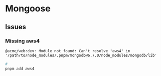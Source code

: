 # Mongoose

<!--
https://github.com/vercel/next.js/tree/canary/examples/with-mongodb
https://github.com/aaahhhrav15/BookingHound/blob/main/next-app/src/app/api/admin/job-details/route.ts
https://github.com/amanpalap/magicmessage
-->

## Issues

### Missing aws4

```log
@acme/web:dev: Module not found: Can't resolve 'aws4' in '/path/to/node_modules/.pnpm/mongodb@6.7.0/node_modules/mongodb/lib'
```

```sh
#
pnpm add aws4
```
